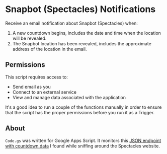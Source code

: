 # Snapbot (Spectacles) Notifications
Receive an email notification about Snapbot (Spectacles) when:

1. A new countdown begins, includes the date and time when the location will be revealed.
2. The Snapbot location has been revealed, includes the approximate address of the location in the email.

## Permissions
This script requires access to:
* Send email as you
* Connect to an external service
* View and manage data associated with the application

It's a good idea to run a couple of the functions manually in order to ensure that the script has the proper permissions before
you run it as a Trigger.

## About
`Code.gs` was written for Google Apps Script. It monitors this [JSON endpoint with countdown data](https://spectacles.com/locations) I found while sniffing around the Spectacles website. 
